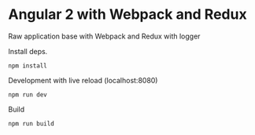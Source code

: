 # Angular 2 with Webpack and Redux

Raw application base with Webpack and Redux with logger

Install deps.
```
npm install
```

Development with live reload (localhost:8080)
```
npm run dev
```

Build
```
npm run build
```
